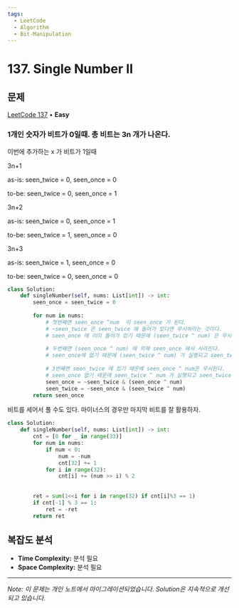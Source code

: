 ```yaml
---
tags:
  - LeetCode
  - Algorithm
  - Bit-Manipulation
---
```


# 137. Single Number II

## 문제

[LeetCode 137](https://leetcode.com/problems/single-number-ii/) • **Easy**

### 1개인 숫자가 비트가 0일때. 총 비트는 3n 개가 나온다.

이번에 추가하는 x 가 비트가 1일때

3n+1

as-is: seen_twice = 0, seen_once = 0

to-be: seen_twice = 0, seen_once = 1

3n+2

as-is: seen_twice = 0, seen_once = 1

to-be: seen_twice = 1, seen_once = 0

3n+3

as-is: seen_twice = 1, seen_once = 0

to-be: seen_twice = 0, seen_once = 0

```python
class Solution:
    def singleNumber(self, nums: List[int]) -> int:
        seen_once = seen_twice = 0
        
        for num in nums:
            # 첫번째면 seen_once ^num  이 seen_once 가 된다.
            # ~seen_twice 은 seen_twice 에 들어가 있다면 무시하라는 것이다.
            # seen_once 에 이미 들어가 있기 때문에 (seen_twice ^ num) 은 무시된다.
            
            # 두번째면 (seen_once ^ num) 에 의해 seen_once 에서 사라진다.
            # seen_once에 없기 때문에 (seen_twice ^ num) 가 실행되고 seen_twice 에 기록된다.
            
            # 3번째면 seen_twice 에 있기 때문에 seen_once ^ num은 무시된다.
            # seen_once 없기 때문에 seen_twice ^ num 가 실행되고 seen_twice 에서 지워진다.
            seen_once = ~seen_twice & (seen_once ^ num)
            seen_twice = ~seen_once & (seen_twice ^ num)
        return seen_once
```

  

  

비트를 세어서 풀 수도 있다. 마이너스의 경우만 마지막 비트를 잘 활용하자.

```python
class Solution:
    def singleNumber(self, nums: List[int]) -> int:
        cnt = [0 for _ in range(33)]
        for num in nums:
            if num < 0:
                num = -num
                cnt[32] += 1
            for i in range(32):
                cnt[i] += (num >> i) % 2
        
        
        ret = sum(1<<i for i in range(32) if cnt[i]%3 == 1)
        if cnt[-1] % 3 == 1:
            ret = -ret
        return ret
```

## 복잡도 분석

- **Time Complexity:** 분석 필요
- **Space Complexity:** 분석 필요


---

*Note: 이 문제는 개인 노트에서 마이그레이션되었습니다. Solution은 지속적으로 개선되고 있습니다.*
